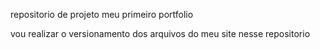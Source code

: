 repositorio de projeto meu primeiro portfolio

vou realizar o versionamento dos arquivos do meu site nesse repositorio 
